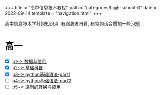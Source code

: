 +++
title = "高中信息技术教程"
path = "categories/high-school-it"
date = 2022-09-14
template = "navigation.html"
+++

高中信息技术学科的知识点, 有兴趣者自看, 有空的话会增加一些习题  

# 高一
- [x] [p1~> 数据与信息](/posts/high-school-it/p1)
- [x] [p2~> 基础科普](/posts/high-school-it/p2)
- [x] [p3~> python基础语法-part1](/posts/high-school-it/p3)
- [ ] [p4~> python基础语法-part2](/posts/high-school-it/p4)
- [ ] [p5~> 进制的转换与应用](/posts/high-school-it/p5)
